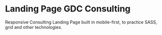 # Landing Page GDC Consulting
 Responsive Consulting Landing Page built in mobile-first, to practice SASS, grid and other technologies.
